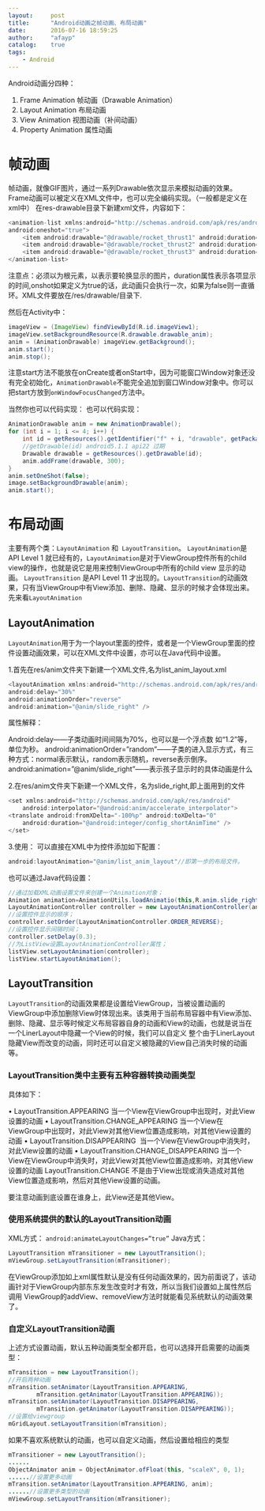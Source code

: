```yaml
---
layout:     post
title:      "Android动画之帧动画、布局动画"
date:       2016-07-16 18:59:25
author:     "afayp"
catalog:    true
tags:
    - Android
---
```




Android动画分四种：
> 
1. Frame Animation 帧动画（Drawable Animation）
2. Layout Animation 布局动画
3. View Animation 视图动画（补间动画）
4. Property Animation 属性动画
<!--more-->

# 帧动画
帧动画，就像GIF图片，通过一系列Drawable依次显示来模拟动画的效果。Frame动画可以被定义在XML文件中，也可以完全编码实现。（一般都是定义在xml中）
在res-drawable目录下新建xml文件，内容如下：
```java
<animation-list xmlns:android="http://schemas.android.com/apk/res/android"
android:oneshot="true">
    <item android:drawable="@drawable/rocket_thrust1" android:duration="200" />
    <item android:drawable="@drawable/rocket_thrust2" android:duration="200" />
    <item android:drawable="@drawable/rocket_thrust3" android:duration="200" />
</animation-list>
```
注意点：必须以为根元素，以表示要轮换显示的图片，duration属性表示各项显示的时间,onshot如果定义为true的话，此动画只会执行一次，如果为false则一直循环。XML文件要放在/res/drawable/目录下.

然后在Activity中：
```java
imageView = (ImageView) findViewById(R.id.imageView1);
imageView.setBackgroundResource(R.drawable.drawable_anim);
anim = (AnimationDrawable) imageView.getBackground();
anim.start();
anim.stop();
```
注意start方法不能放在onCreate或者onStart中，因为可能窗口Window对象还没有完全初始化，`AnimationDrawable`不能完全追加到窗口Window对象中。你可以把start方放到`onWindowFocusChanged`方法中。

当然你也可以代码实现：
也可以代码实现：
```java
AnimationDrawable anim = new AnimationDrawable();  
for (int i = 1; i <= 4; i++) {  
    int id = getResources().getIdentifier("f" + i, "drawable", getPackageName());  
    //getDrawable(id) android5.1.1 api22 过期    
    Drawable drawable = getResources().getDrawable(id);  
    anim.addFrame(drawable, 300);  
}  
anim.setOneShot(false);  
image.setBackgroundDrawable(anim);  
anim.start();
```

# 布局动画
主要有两个类：`LayoutAnimation` 和` LayoutTransition`。
`LayoutAnimation`是API Level 1 就已经有的，`LayoutAnimation`是对于ViewGroup控件所有的child view的操作，也就是说它是用来控制ViewGroup中所有的child view 显示的动画。
`LayoutTransition` 是API Level 11 才出现的。`LayoutTransition`的动画效果，只有当ViewGroup中有View添加、删除、隐藏、显示的时候才会体现出来。
先来看`LayoutAnimation`
## LayoutAnimation
`LayoutAnimation`用于为一个layout里面的控件，或者是一个ViewGroup里面的控件设置动画效果，可以在XML文件中设置，亦可以在Java代码中设置。

1.首先在res/anim文件夹下新建一个XML文件,名为list_anim_layout.xml
```java
<layoutAnimation xmlns:android="http://schemas.android.com/apk/res/android"  
android:delay="30%"  
android:animationOrder="reverse"  
android:animation="@anim/slide_right" />
```
属性解释：
> 
Android:delay——子类动画时间间隔为70%，也可以是一个浮点数 如“1.2”等，单位为秒。
android:animationOrder=”random”——子类的进入显示方式，有三种方式：normal表示默认，random表示随机，reverse表示倒序。
android:animation=”@anim/slide_right”——表示孩子显示时的具体动画是什么

2.在res/anim文件夹下新建一个XML文件，名为slide_right,即上面用到的文件
```java
<set xmlns:android="http://schemas.android.com/apk/res/android"   
	android:interpolator="@android:anim/accelerate_interpolator">  
<translate android:fromXDelta="-100%p" android:toXDelta="0"  
	android:duration="@android:integer/config_shortAnimTime" />  
</set>
```
3.使用：
可以直接在XML中为控件添加如下配置：
```java
android:layoutAnimation="@anim/list_anim_layout"//即第一步的布局文件。
```
也可以通过Java代码设置：
```java
//通过加载XML动画设置文件来创建一个Animation对象；
Animation animation=AnimationUtils.loadAnimatio(this,R.anim.slide_right);   //得到一个LayoutAnimationController对象；
LayoutAnimationController controller = new LayoutAnimationController(animation);   
//设置控件显示的顺序；
controller.setOrder(LayoutAnimationController.ORDER_REVERSE); 
//设置控件显示间隔时间；
controller.setDelay(0.3);  
//为ListView设置LayoutAnimationController属性；
listView.setLayoutAnimation(controller);
listView.startLayoutAnimation();
```

## LayoutTransition
`LayoutTransition`的动画效果都是设置给ViewGroup，当被设置动画的ViewGroup中添加删除View时体现出来。该类用于当前布局容器中有View添加、删除、隐藏、显示等时候定义布局容器自身的动画和View的动画，也就是说当在一个LinerLayout中隐藏一个View的时候，我们可以自定义 整个由于LinerLayout隐藏View而改变的动画，同时还可以自定义被隐藏的View自己消失时候的动画等。

### LayoutTransition类中主要有五种容器转换动画类型
具体如下：
> 	
• LayoutTransition.APPEARING 当一个View在ViewGroup中出现时，对此View设置的动画
	• LayoutTransition.CHANGE_APPEARING 当一个View在ViewGroup中出现时，对此View对其他View位置造成影响，对其他View设置的动画
	• LayoutTransition.DISAPPEARING  当一个View在ViewGroup中消失时，对此View设置的动画
	• LayoutTransition.CHANGE_DISAPPEARING 当一个View在ViewGroup中消失时，对此View对其他View位置造成影响，对其他View设置的动画
LayoutTransition.CHANGE 不是由于View出现或消失造成对其他View位置造成影响，然后对其他View设置的动画。

要注意动画到底设置在谁身上，此View还是其他View。

### 使用系统提供的默认的LayoutTransition动画
XML方式：
`android:animateLayoutChanges=”true”`
Java方式：
```java
LayoutTransition mTransitioner = new LayoutTransition();  
mViewGroup.setLayoutTransition(mTransitioner); 
```
在ViewGroup添加如上xml属性默认是没有任何动画效果的，因为前面说了，该动画针对于ViewGroup内部东东发生改变时才有效，所以当我们设置如上属性然后调用 ViewGroup的addView、removeView方法时就能看见系统默认的动画效果了。

### 自定义LayoutTransition动画
上述方式设置动画，默认五种动画类型全都开启，也可以选择开启需要的动画类型：
```java
mTransition = new LayoutTransition();
//开启两种动画
mTransition.setAnimator(LayoutTransition.APPEARING,
        mTransition.getAnimator(LayoutTransition.APPEARING));
mTransition.setAnimator(LayoutTransition.DISAPPEARING,
        mTransition.getAnimator(LayoutTransition.DISAPPEARING));
//设置给viewgroup
mGridLayout.setLayoutTransition(mTransition);
```

如果不喜欢系统默认的动画，也可以自定义动画，然后设置给相应的类型

```java
mTransitioner = new LayoutTransition();
......
ObjectAnimator anim = ObjectAnimator.ofFloat(this, "scaleX", 0, 1);
......//设置更多动画
mTransition.setAnimator(LayoutTransition.APPEARING, anim);
......//设置更多类型的动画                
mViewGroup.setLayoutTransition(mTransitioner);
```